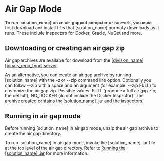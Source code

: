# Air Gap Mode

To run [solution_name] on an air-gapped computer or network, you must first download and install
files that [solution_name] normally downloads as it runs. These include inspectors
for Docker, Gradle, NuGet and more.

## Downloading or creating an air gap zip

Air gap archives are available for download from the
[[division_name] [binary_repo_type] server]([binary_repo_ui_url_base]/[binary_repo_repo]/[binary_repo_pkg_path]/[project_name]).

As an alternative, you can create an air gap archive by running [solution_name] with the
-z or --zip command line option.
Optionally you can follow --zip with a space and an argument (for example: --zip FULL) to customize the air gap zip. Possible values: FULL (produce a full air gap zip; the default), NO_DOCKER (do not include the Docker Inspector).
The archive created contains the [solution_name] .jar and the inspectors.

## Running in air gap mode

Before running [solution_name] in air gap mode, unzip the air gap archive to create the air gap directory.

To run [solution_name] in air gap mode, invoke the [solution_name] .jar file at the top level of
the air gap directory. Refer to [Running the [solution_name] .jar](overview.md#running-the-synopsys-detect-jar) for more information.
